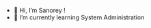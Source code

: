 - 👋 Hi, I’m Sanorey !
- 🌱 I’m currently learning System Administration

<!---
ExeosJs/ExeosJs is a ✨ special ✨ repository because its `README.md` (this file) appears on your GitHub profile.
You can click the Preview link to take a look at your changes.
--->
